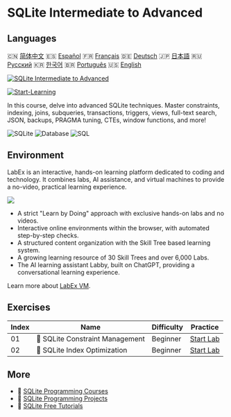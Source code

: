 # SQLite Intermediate to Advanced

## Languages

🇨🇳 [简体中文](README_zh.md) 🇪🇸 [Español](README_es.md) 🇫🇷 [Français](README_fr.md) 🇩🇪 [Deutsch](README_de.md) 🇯🇵 [日本語](README_ja.md) 🇷🇺 [Русский](README_ru.md) 🇰🇷 [한국어](README_ko.md) 🇧🇷 [Português](README_pt.md) 🇺🇸 [English](README.md) 

[![SQLite Intermediate to Advanced](https://cover-creator.labex.io/sqlite-intermediate-to-advanced.png)](https://labex.io/courses/sqlite-intermediate-to-advanced)

[![Start-Learning](https://img.shields.io/badge/Start-Learning-whitesmoke?style=for-the-badge)](https://labex.io/courses/sqlite-intermediate-to-advanced)

In this course, delve into advanced SQLite techniques. Master constraints, indexing, joins, subqueries, transactions, triggers, views, full-text search, JSON, backups, PRAGMA tuning, CTEs, window functions, and more!

![SQLite](https://img.shields.io/badge/SQLite-whitesmoke?style=for-the-badge&logo=sqlite)
![Database](https://img.shields.io/badge/Database-whitesmoke?style=for-the-badge&logo=database)
![SQL](https://img.shields.io/badge/SQL-whitesmoke?style=for-the-badge&logo=sql)


## Environment

LabEx is an interactive, hands-on learning platform dedicated to coding and technology. It combines labs, AI assistance, and virtual machines to provide a no-video, practical learning experience.

![](https://tutorial-screenshot.getvm.io/images/vm-1725247253.png)

- A strict "Learn by Doing" approach with exclusive hands-on labs and no videos.
- Interactive online environments within the browser, with automated step-by-step checks.
- A structured content organization with the Skill Tree based learning system.
- A growing learning resource of 30 Skill Trees and over 6,000 Labs.
- The AI learning assistant Labby, built on ChatGPT, providing a conversational learning experience.

Learn more about [LabEx VM](https://support.labex.io/using-labex/virtual-machine).

## Exercises

|   Index | Name                            | Difficulty   | Practice                                                                                                      |
|---------|---------------------------------|--------------|---------------------------------------------------------------------------------------------------------------|
|      01 | 📖 SQLite Constraint Management | Beginner     | <a target='_blank' href='https://labex.io/tutorials/sqlite-sqlite-constraint-management-552545'>Start Lab</a> |
|      02 | 📖 SQLite Index Optimization    | Beginner     | <a target='_blank' href='https://labex.io/tutorials/sqlite-sqlite-index-optimization-552552'>Start Lab</a>    |

## More

- 🔗 [SQLite Programming Courses](https://github.com/labex-labs/awesome-programming-courses)
- 🔗 [SQLite Programming Projects](https://github.com/labex-labs/awesome-programming-projects)
- 🔗 [SQLite Free Tutorials](https://github.com/labex-labs/sqlite-free-tutorials)


